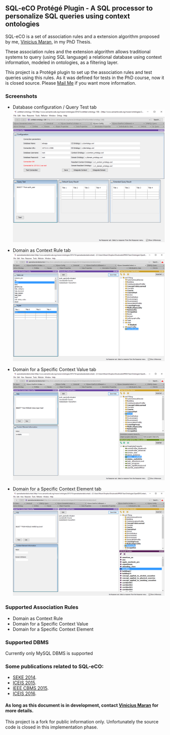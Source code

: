 
## SQL-eCO Protégé Plugin - A SQL processor to personalize SQL queries using context ontologies ##

SQL-eCO is a set of association rules and a extension algorithm proposed by me, [Vinicius Maran](https://www.researchgate.net/profile/Vinicius_Maran?ev=hdr_xprf&_sg=cRVwVAmvjM3kMWDkpt-0YFSn1OtITgjLrkx-lcdTMyDTGZCk98U90CSSMklXJFq3), in my PhD Thesis.

These association rules and the extension algorithm allows traditional systems to query (using SQL language) a relational database using context information, modeled in ontologies, as a filtering layer.

This project is a Protégé plugin to set up the association rules and test queries using this rules. As it was defined for tests in the PhD course, now it is closed source. Please [Mail Me](mailto:viniciusmaran@gmail.com) if you want more information.

### Screenshots ###
 
- Database configuration / Query Test tab
![Database configuration tab](https://raw.githubusercontent.com/viniciusmaran/SQL-eCO-plugin-public/master/sqleco_config.png)

- Domain as Context Rule tab
![Domain as Context Rule tab](https://raw.githubusercontent.com/viniciusmaran/SQL-eCO-plugin-public/master/sqleco_domain_as_context.png)

- Domain for a Specific Context Value tab
![Domain for a Specific Context Value tab](https://raw.githubusercontent.com/viniciusmaran/SQL-eCO-plugin-public/master/sqleco_domain_for_cxt_value.png)

- Domain for a Specific Context Element tab
![Domain for a Specific Context Element tab](https://raw.githubusercontent.com/viniciusmaran/SQL-eCO-plugin-public/master/sqleco_domain_for_cxt_element.png)

### Supported Association Rules ###
- Domain as Context Rule
- Domain for a Specific Context Value
- Domain for a Specific Context Element

### Supported DBMS ###

Currently only MySQL DBMS is supported

### Some publications related to SQL-eCO: ###
- [SEKE 2014](https://www.researchgate.net/publication/263086402_Are_The_Integrations_Between_Ontologies_and_Databases_Really_Opening_the_Closed_World_in_Ubiquitous_Computing?ev=prf_pub).
- [ICEIS 2015](https://www.researchgate.net/publication/273413022_Proactive_Domain_Data_Querying_Based_on_Context_Information_in_Ambient_Assisted_Living_Environments).
- [IEEE CBMS 2015](https://www.researchgate.net/publication/274720812_Ontology_Network_Definition_for_Motivational_Interviewing_Learning_Driven_by_Semantic_Context-Awareness).
- [ICEIS 2016](https://www.researchgate.net/publication/302925661_Semantic_Integration_between_Context-awareness_and_Domain_Data_to_Bring_Personalized_Queries_to_Legacy_Relational_Databases).

#### As long as this document is in development, contact [Vinicius Maran](mailto:viniciusmaran@gmail.com) for more details.  ####

This project is a fork for public information only. Unfortunately the source code is closed in this implementation phase. 
